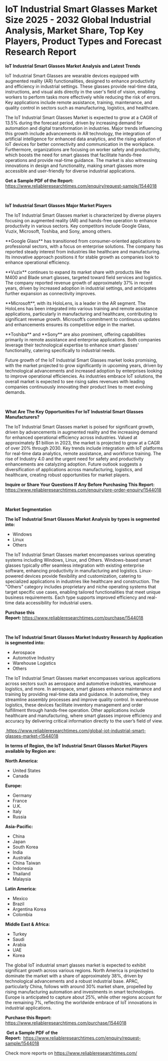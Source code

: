 <p><h1>IoT Industrial Smart Glasses Market Size 2025 - 2032 Global Industrial Analysis, Market Share, Top Key Players, Product Types and Forecast Research Report</h1></p><p><strong>IoT Industrial Smart Glasses Market Analysis and Latest Trends</strong></p>
<p><p>IoT Industrial Smart Glasses are wearable devices equipped with augmented reality (AR) functionalities, designed to enhance productivity and efficiency in industrial settings. These glasses provide real-time data, instructions, and visual aids directly in the user's field of vision, enabling workers to perform tasks more effectively while reducing the risk of errors. Key applications include remote assistance, training, maintenance, and quality control in sectors such as manufacturing, logistics, and healthcare.</p><p>The IoT Industrial Smart Glasses Market is expected to grow at a CAGR of 13.5% during the forecast period, driven by increasing demand for automation and digital transformation in industries. Major trends influencing this growth include advancements in AR technology, the integration of artificial intelligence for enhanced data analytics, and the rising adoption of IoT devices for better connectivity and communication in the workplace. Furthermore, organizations are focusing on worker safety and productivity, which boosts the need for smart glasses that facilitate hands-free operations and provide real-time guidance. The market is also witnessing innovations in design and functionality, making smart glasses more accessible and user-friendly for diverse industrial applications.</p></p>
<p><strong>Get a Sample PDF of the Report:&nbsp;</strong> <a href="https://www.reliableresearchtimes.com/enquiry/request-sample/1544018?utm_campaign=2222&utm_medium=2&utm_source=Github&utm_content=ia&utm_term=11042025&utm_id=iot-industrial-smart-glasses">https://www.reliableresearchtimes.com/enquiry/request-sample/1544018</a></p>
<p>&nbsp;</p>
<p><strong>IoT Industrial Smart Glasses Major Market Players</strong></p>
<p><p>The IoT Industrial Smart Glasses market is characterized by diverse players focusing on augmented reality (AR) and hands-free operation to enhance productivity in various sectors. Key competitors include Google Glass, Vuzix, Microsoft, Toshiba, and Sony, among others.</p><p>**Google Glass** has transitioned from consumer-oriented applications to professional sectors, with a focus on enterprise solutions. The company has reported steady interest from industries like healthcare and manufacturing. Its innovative approach positions it for stable growth as companies look to enhance operational efficiency.</p><p>**Vuzix** continues to expand its market share with products like the M400 and Blade smart glasses, targeted toward field services and logistics. The company reported revenue growth of approximately 37% in recent years, driven by increased adoption in industrial settings, and anticipates further expansion as connectivity improves.</p><p>**Microsoft**, with its HoloLens, is a leader in the AR segment. The HoloLens has been integrated into various training and remote assistance applications, particularly in manufacturing and healthcare, contributing to significant revenue growth. Microsoft’s commitment to continuous updates and enhancements ensures its competitive edge in the market.</p><p>**Toshiba** and **Sony** are also prominent, offering capabilities primarily in remote assistance and enterprise applications. Both companies leverage their technological expertise to enhance smart glasses' functionality, catering specifically to industrial needs.</p><p>Future growth of the IoT Industrial Smart Glasses market looks promising, with the market projected to grow significantly in upcoming years, driven by technological advancements and increased adoption by enterprises looking to improve operational efficiencies. As industries embrace IoT solutions, the overall market is expected to see rising sales revenues with leading companies continuously innovating their product lines to meet evolving demands.</p></p>
<p>&nbsp;</p>
<p><strong>What Are The Key Opportunities For IoT Industrial Smart Glasses Manufacturers?</strong></p>
<p><p>The IoT Industrial Smart Glasses market is poised for significant growth, driven by advancements in augmented reality and the increasing demand for enhanced operational efficiency across industries. Valued at approximately $1 billion in 2023, the market is projected to grow at a CAGR of over 20% through 2030. Key trends include integration with IoT platforms for real-time data analytics, remote assistance, and workforce training. The rise of Industry 4.0 and the urgent need for safety and productivity enhancements are catalyzing adoption. Future outlook suggests a diversification of applications across manufacturing, logistics, and healthcare, creating robust opportunities for market players.</p></p>
<p><strong>Inquire or Share Your Questions If Any Before Purchasing This Report:</strong> <a href="https://www.reliableresearchtimes.com/enquiry/pre-order-enquiry/1544018?utm_campaign=2222&utm_medium=2&utm_source=Github&utm_content=ia&utm_term=11042025&utm_id=iot-industrial-smart-glasses">https://www.reliableresearchtimes.com/enquiry/pre-order-enquiry/1544018</a></p>
<p>&nbsp;</p>
<p><strong>Market Segmentation</strong></p>
<p><strong>The IoT Industrial Smart Glasses Market Analysis by types is segmented into:</strong></p>
<p><ul><li>Windows</li><li>Linux</li><li>Others</li></ul></p>
<p><p>The IoT Industrial Smart Glasses market encompasses various operating systems including Windows, Linux, and Others. Windows-based smart glasses typically offer seamless integration with existing enterprise software, enhancing productivity in manufacturing and logistics. Linux-powered devices provide flexibility and customization, catering to specialized applications in industries like healthcare and construction. The "Others" category includes proprietary and niche operating systems that target specific use cases, enabling tailored functionalities that meet unique business requirements. Each type supports improved efficiency and real-time data accessibility for industrial users.</p></p>
<p><strong>Purchase this Report:&nbsp;</strong><a href="https://www.reliableresearchtimes.com/purchase/1544018?utm_campaign=2222&utm_medium=2&utm_source=Github&utm_content=ia&utm_term=11042025&utm_id=iot-industrial-smart-glasses">https://www.reliableresearchtimes.com/purchase/1544018</a></p>
<p>&nbsp;</p>
<p><strong>The IoT Industrial Smart Glasses Market Industry Research by Application is segmented into:</strong></p>
<p><ul><li>Aerospace</li><li>Automotive Industry</li><li>Warehouse Logistics</li><li>Others</li></ul></p>
<p><p>The IoT Industrial Smart Glasses market encompasses various applications across sectors such as aerospace and automotive industries, warehouse logistics, and more. In aerospace, smart glasses enhance maintenance and training by providing real-time data and guidance. In automotive, they streamline assembly processes and improve quality control. In warehouse logistics, these devices facilitate inventory management and order fulfillment through hands-free operation. Other applications include healthcare and manufacturing, where smart glasses improve efficiency and accuracy by delivering critical information directly to the user’s field of view.</p></p>
<p><a href="https://www.reliableresearchtimes.com/global-iot-industrial-smart-glasses-market-r1544018?utm_campaign=2222&utm_medium=2&utm_source=Github&utm_content=ia&utm_term=11042025&utm_id=iot-industrial-smart-glasses">&nbsp;https://www.reliableresearchtimes.com/global-iot-industrial-smart-glasses-market-r1544018</a></p>
<p><strong>In terms of Region, the IoT Industrial Smart Glasses Market Players available by Region are:</strong></p>
<p>
    <p> <strong> North America: </strong>
        <ul>
            <li>United States</li>
            <li>Canada</li>
        </ul>
        </p> 
    <p> <strong> Europe: </strong>
        <ul>
            <li>Germany</li>
            <li>France</li>
            <li>U.K.</li>
            <li>Italy</li>
            <li>Russia</li>
        </ul>
        </p> 
    <p> <strong> Asia-Pacific: </strong>
        <ul>
            <li>China</li>
            <li>Japan</li>
            <li>South Korea</li>
            <li>India</li>
            <li>Australia</li>
            <li>China Taiwan</li>
            <li>Indonesia</li>
            <li>Thailand</li>
            <li>Malaysia</li>
        </ul>
        </p> 
    <p> <strong> Latin America: </strong>
        <ul>
            <li>Mexico</li>
            <li>Brazil</li>
            <li>Argentina Korea</li>
            <li>Colombia</li>
        </ul>
        </p> 
    <p> <strong> Middle East & Africa: </strong>
        <ul>
            <li>Turkey</li>
            <li>Saudi</li>
            <li>Arabia</li>
            <li>UAE</li>
            <li>Korea</li>
        </ul>
    </p>
    </p>
<p><p>The global IoT industrial smart glasses market is expected to exhibit significant growth across various regions. North America is projected to dominate the market with a share of approximately 38%, driven by technological advancements and a robust industrial base. APAC, particularly China, follows with around 30% market share, propelled by rising manufacturing automation and investments in smart technologies. Europe is anticipated to capture about 25%, while other regions account for the remaining 7%, reflecting the worldwide embrace of IoT innovations in industrial applications.</p></p>
<p><strong>Purchase this Report: </strong><a href="https://www.reliableresearchtimes.com/purchase/1544018?utm_campaign=2222&utm_medium=2&utm_source=Github&utm_content=ia&utm_term=11042025&utm_id=iot-industrial-smart-glasses">https://www.reliableresearchtimes.com/purchase/1544018</a></p>
<p>&nbsp;<strong>Get a Sample PDF of the Report:&nbsp;&nbsp;</strong><a href="https://www.reliableresearchtimes.com/enquiry/request-sample/1544018?utm_campaign=2222&utm_medium=2&utm_source=Github&utm_content=ia&utm_term=11042025&utm_id=iot-industrial-smart-glasses">https://www.reliableresearchtimes.com/enquiry/request-sample/1544018</a></p>
<p><strong></strong></p>
<p>Check more reports on <a href="https://www.reliableresearchtimes.com/?utm_campaign=2222&utm_medium=2&utm_source=Github&utm_content=ia&utm_term=11042025&utm_id=iot-industrial-smart-glasses">https://www.reliableresearchtimes.com/</a></p>